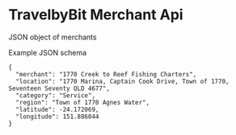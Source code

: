 # TravelbyBit Merchant Api
JSON object of merchants

Example JSON schema

```
{
  "merchant": "1770 Creek to Reef Fishing Charters",
  "location": "1770 Marina, Captain Cook Drive, Town of 1770, Seventeen Seventy QLD 4677",
  "category": "Service",
  "region": "Town of 1770 Agnes Water",
  "latitude": -24.172069,
  "longitude": 151.886044
}
```
